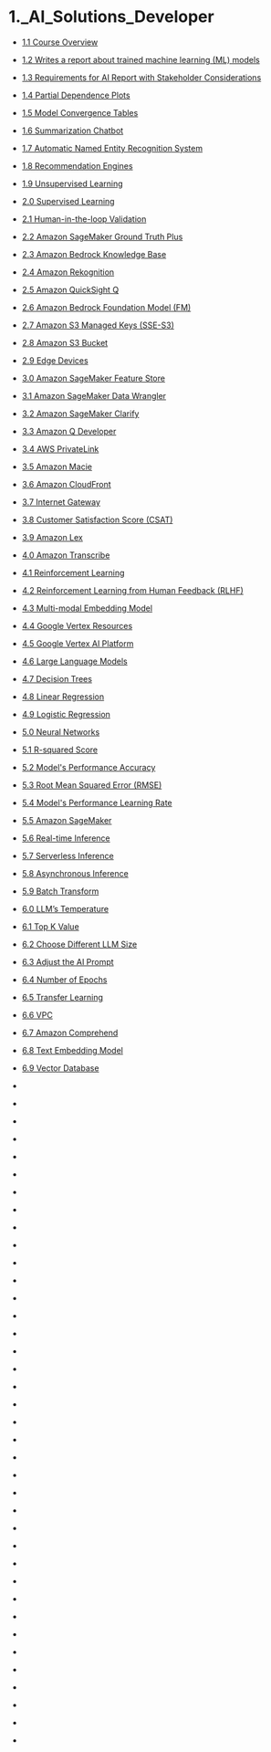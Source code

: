 # 1._AI_Solutions_Developer
 
* [ 1.1 Course Overview ]( ./LESSON_1/1.1_Course_Overview.md )
* [ 1.2 Writes a report about trained machine learning (ML) models ]( ./LESSON_1/1.2_Writes_a_report.md )
* [1.3 Requirements for AI Report with Stakeholder Considerations](./LESSON_1/1.3_Requirements_for_AI_Report.md)
* [1.4 Partial Dependence Plots](./LESSON_1/1.4_Partial_Dependence_Plots.md)
* [1.5 Model Convergence Tables](./LESSON_1/1.5_Model_Convergence_Tables.md)
* [1.6 Summarization Chatbot](./LESSON_1/1.6_Summarization_Chatbot.md)
* [1.7 Automatic Named Entity Recognition System](./LESSON_1/1.7_Automatic_Named_Entity_Recognition_System.md)
* [1.8 Recommendation Engines](./LESSON_1/1.8_Recommendation_Engines.md)
* [1.9 Unsupervised Learning](./LESSON_1/1.9_Unsupervised_Learning.md)
* [2.0 Supervised Learning](./LESSON_1/2.0_Supervised_Learning.md)
* [2.1 Human-in-the-loop Validation](./LESSON_1/2.1_Human-in-the-loop_Validation.md)
* [2.2 Amazon SageMaker Ground Truth Plus](./LESSON_1/2.2_Amazon_SageMaker_Ground_Truth_Plus.md)
* [2.3 Amazon Bedrock Knowledge Base](./LESSON_1/2.3_Amazon_Bedrock_Knowledge_Base.md)
* [2.4 Amazon Rekognition](./LESSON_1/2.4_Amazon_Rekognition.md)
* [2.5 Amazon QuickSight Q](./LESSON_1/2.5_Amazon_QuickSight_Q.md)
* [2.6 Amazon Bedrock Foundation Model (FM)](./LESSON_1/2.6_Amazon_Bedrock_Foundation_Model.md)
* [2.7 Amazon S3 Managed Keys (SSE-S3)](./LESSON_1/2.7_Amazon_S3_Managed_Keys.md)
* [2.8 Amazon S3 Bucket](./LESSON_1/2.8_Amazon_S3_Bucket.md)
* [2.9 Edge Devices](./LESSON_1/2.9_Edge_Devices.md)
* [3.0 Amazon SageMaker Feature Store](./LESSON_1/3.0_Amazon_SageMaker_Feature_Store.md)
* [3.1 Amazon SageMaker Data Wrangler](./LESSON_1/3.1_Amazon_SageMaker_Data_Wrangler.md)
* [3.2 Amazon SageMaker Clarify](./LESSON_1/3.2_Amazon_SageMaker_Clarify.md)
* [3.3 Amazon Q Developer](./LESSON_1/3.3_Amazon_Q_Developer.md)
* [3.4 AWS PrivateLink](./LESSON_1/3.4_AWS_PrivateLink.md)
* [3.5 Amazon Macie](./LESSON_1/3.5_Amazon_Macie.md)
* [3.6 Amazon CloudFront](./LESSON_1/3.6_Amazon_CloudFront.md)
* [3.7 Internet Gateway](./LESSON_1/3.7_Internet_Gateway.md)
* [3.8 Customer Satisfaction Score (CSAT)](./LESSON_1/3.8_Customer_Satisfaction_Score.md)
* [3.9 Amazon Lex](./LESSON_1/3.9_Amazon_Lex.md)
* [4.0 Amazon Transcribe](./LESSON_1/4.0_Amazon_Transcribe.md)
* [4.1 Reinforcement Learning](./LESSON_1/4.1_Reinforcement_Learning.md)
* [4.2 Reinforcement Learning from Human Feedback (RLHF)](./LESSON_1/4.2_Reinforcement_Learning_from_Human_Feedback.md)
* [4.3 Multi-modal Embedding Model](./LESSON_1/4.3_Multi-modal_Embedding_Model.md)
* [4.4 Google Vertex Resources](./LESSON_1/4.4_Google_Vertex_Resources.md)
* [4.5 Google Vertex AI Platform](./LESSON_1/4.5_Google_Vertex_AI_Platform.md)
* [4.6 Large Language Models](./LESSON_1/4.6_Large_Language_Models.md)
* [4.7 Decision Trees](./LESSON_1/4.7_Decision_Trees.md)
* [4.8 Linear Regression](./LESSON_1/4.8_Linear_Regression.md)
* [4.9 Logistic Regression](./LESSON_1/4.9_Logistic_Regression.md)
* [5.0 Neural Networks](./LESSON_1/5.0_Neural_Networks.md)
* [5.1 R-squared Score](./LESSON_1/5.1_R-squared_Score.md)
* [5.2 Model's Performance Accuracy](./LESSON_1/5.2_Models_Performance_Accuracy.md)
* [5.3 Root Mean Squared Error (RMSE)](./LESSON_1/5.3_Root_Mean_Squared_Error.md)
* [5.4 Model's Performance Learning Rate](./LESSON_1/5.4_Models_Performance_Learning_Rate.md)
* [5.5 Amazon SageMaker](./LESSON_1/5.5_Amazon_SageMaker.md)
  
* [5.6 Real-time Inference](./LESSON_1/5.6_Real-time_Inference.md)
* [5.7 Serverless Inference](./LESSON_1/5.7_Serverless_Inference.md)
* [5.8 Asynchronous Inference](./LESSON_1/5.8_Asynchronous_Inference.md)
* [5.9 Batch Transform](./LESSON_1/5.9_Batch_Transform.md)
* [6.0 LLM’s Temperature](./LESSON_1/6.0_LLMs_Temperature.md)
* [6.1 Top K Value](./LESSON_1/6.1_Top_K_Value.md)
* [6.2 Choose Different LLM Size](./LESSON_1/6.2_Choose_Different_LLM_Size.md)
* [6.3 Adjust the AI Prompt](./LESSON_1/6.3_Adjust_the_AI_Prompt.md)
* [6.4 Number of Epochs](./LESSON_1/6.4_Number_of_Epochs.md)
* [6.5 Transfer Learning](./LESSON_1/6.5_Transfer_Learning.md)
* [6.6 VPC](./LESSON_1/6.6_VPC.md)
* [6.7 Amazon Comprehend](./LESSON_1/6.7_Amazon_Comprehend.md)
* [6.8 Text Embedding Model](./LESSON_1/6.8_Text_Embedding_Model.md)
* [6.9 Vector Database](./LESSON_1/6.9_Vector_Database.md)
* [](./LESSON_1/.md)
* [](./LESSON_1/.md)
* [](./LESSON_1/.md)
* [](./LESSON_1/.md)
* [](./LESSON_1/.md)
* [](./LESSON_1/.md)
* [](./LESSON_1/.md)
* [](./LESSON_1/.md)
* [](./LESSON_1/.md)
* [](./LESSON_1/.md)
* [](./LESSON_1/.md)
* [](./LESSON_1/.md)
* [](./LESSON_1/.md)
* [](./LESSON_1/.md)
* [](./LESSON_1/.md)
* [](./LESSON_1/.md)
* [](./LESSON_1/.md)
* [](./LESSON_1/.md)
* [](./LESSON_1/.md)
* [](./LESSON_1/.md)
* [](./LESSON_1/.md)
* [](./LESSON_1/.md)
* [](./LESSON_1/.md)
* [](./LESSON_1/.md)
* [](./LESSON_1/.md)
* [](./LESSON_1/.md)
* [](./LESSON_1/.md)
* [](./LESSON_1/.md)
* [](./LESSON_1/.md)
* [](./LESSON_1/.md)
* [](./LESSON_1/.md)
* [](./LESSON_1/.md)
* [](./LESSON_1/.md)
* [](./LESSON_1/.md)
* [](./LESSON_1/.md)
* [](./LESSON_1/.md)
* [](./LESSON_1/.md)
* [](./LESSON_1/.md)
